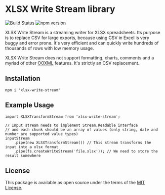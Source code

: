 # XLSX Write Stream library

[![Build Status](https://travis-ci.org/apify/xlsx-stream.svg?branch=master)](https://travis-ci.org/apify/xlsx-stream) [![npm version](https://badge.fury.io/js/xlsx-write-stream.svg)](http://badge.fury.io/js/xlsx-write-stream)

XLSX Write Stream is a streaming writer for XLSX spreadsheets. Its purpose is to replace CSV for large exports, because using
CSV in Excel is very buggy and error prone. It's very efficient and can quickly write hundreds of thousands of rows with
low memory usage.

XLSX Write Stream does not support formatting, charts, comments and a myriad of
other [OOXML](https://en.wikipedia.org/wiki/Office_Open_XML) features. It's strictly an CSV replacement.

## Installation

```node
npm i 'xlsx-write-stream'
```

## Example Usage

```node
import XLSXTransformStream from 'xlsx-write-stream';

// Input stream needs to implement Stream.Readable interface
// and each chunk should be an array of values (only string, date and number are supported value types)
inputStream
    .pipe(new XLSXTransformStream()) // This stream transforms the input into a xlsx format
    .pipe(fs.createWriteStream('file.xlsx')); // We need to store the result somewhere
```

## License

This package is available as open source under the terms of the [MIT License](http://opensource.org/licenses/MIT).
